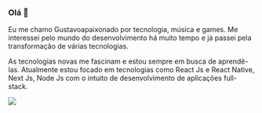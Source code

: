 ### Olá 👋

Eu me chamo Gustavoapaixonado por tecnologia, música e games. Me interessei pelo mundo do desenvolvimento há muito tempo e já passei pela transformação de várias tecnologias.

As tecnologias novas me fascinam e estou sempre em busca de aprendê-las. Atualmente estou focado em tecnologias como React Js e React Native, Next Js, Node Js com o intuito de desenvolvimento de aplicações full-stack.

<img src="https://img.shields.io/badge/GustavoWalien-000000.svg?&style=for-the-badge&logo=powershell&logoColor=white" />

